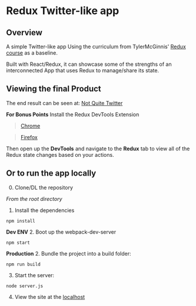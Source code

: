 Redux Twitter-like app
========

## Overview
A simple Twitter-like app Using the curriculum from TylerMcGinnis' [Redux course](https://tylermcginnis.com/courses/redux/) as a baseline.

Built with React/Redux, it can showcase some of the strengths of an interconnected App that uses Redux to manage/share its state.

## Viewing the final Product
The end result can be seen at: [Not Quite Twitter](https://not-quite-twitter.herokuapp.com/)

  **For Bonus Points**
Install the Redux DevTools Extension
>[Chrome](https://chrome.google.com/webstore/detail/redux-devtools/lmhkpmbekcpmknklioeibfkpmmfibljd?hl=en)

>[Firefox](https://addons.mozilla.org/en-US/firefox/addon/remotedev/)

Then open up the **DevTools** and navigate to the **Redux** tab to view all of the Redux state changes based on your actions.

## Or to run the app locally
0. Clone/DL the repository

*From the root directory*
1. Install the dependencies

`npm install`


**Dev ENV**
2. Boot up the webpack-dev-server

`npm start`


**Production**
2. Bundle the project into a build folder:

`npm run build`

3. Start the server:

`node server.js`

4. View the site at the [localhost](localhost:3000)
